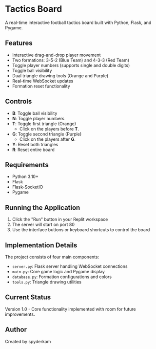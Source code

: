 
# Tactics Board

A real-time interactive football tactics board built with Python, Flask, and Pygame.

## Features

- Interactive drag-and-drop player movement
- Two formations: 3-5-2 (Blue Team) and 4-3-3 (Red Team)
- Toggle player numbers (supports single and double digits)
- Toggle ball visibility
- Dual triangle drawing tools (Orange and Purple)
- Real-time WebSocket updates
- Formation reset functionality

## Controls

- **B**: Toggle ball visibility
- **N**: Toggle player numbers
- **T**: Toggle first triangle (Orange)
  - Click on the players before **T**.
- **G**: Toggle second triangle (Purple)
  - Click on the players after **G**.
- **Y**: Reset both triangles
- **R**: Reset entire board

## Requirements

- Python 3.10+
- Flask
- Flask-SocketIO
- Pygame

## Running the Application

1. Click the "Run" button in your Replit workspace
2. The server will start on port 80
3. Use the interface buttons or keyboard shortcuts to control the board

## Implementation Details

The project consists of four main components:

- `server.py`: Flask server handling WebSocket connections
- `main.py`: Core game logic and Pygame display
- `database.py`: Formation configurations and colors
- `tools.py`: Triangle drawing utilities

## Current Status

Version 1.0 - Core functionality implemented with room for future improvements.

## Author

Created by spyderkam

